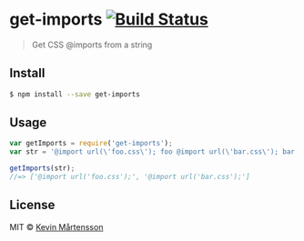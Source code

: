 # get-imports [![Build Status](https://travis-ci.org/kevva/get-imports.svg?branch=master)](https://travis-ci.org/kevva/get-imports)

> Get CSS @imports from a string

## Install

```sh
$ npm install --save get-imports
```

## Usage

```js
var getImports = require('get-imports');
var str = '@import url(\'foo.css\'); foo @import url(\'bar.css\'); bar';

getImports(str);
//=> ['@import url('foo.css');', '@import url('bar.css');']
```

## License

MIT © [Kevin Mårtensson](http://kevinmartensson.com)
